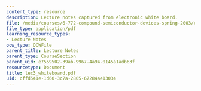 ```yaml
---
content_type: resource
description: Lecture notes captured from electronic white board.
file: /media/courses/6-772-compound-semiconductor-devices-spring-2003/cffd541e1d603c7a280567284ae13034_lec3_whiteboard.pdf
file_type: application/pdf
learning_resource_types:
- Lecture Notes
ocw_type: OCWFile
parent_title: Lecture Notes
parent_type: CourseSection
parent_uid: e7559502-39ab-9967-4a94-0145a1adb63f
resourcetype: Document
title: lec3_whiteboard.pdf
uid: cffd541e-1d60-3c7a-2805-67284ae13034
---
```

